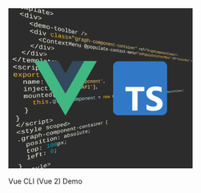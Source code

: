 <img src="../../resources/image/vue-cli-typescript.png" alt="demo-thumbnail" height="320"/>

Vue CLI (Vue 2) Demo
